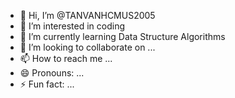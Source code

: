 - 👋 Hi, I’m @TANVANHCMUS2005
- 👀 I’m interested in coding 
- 🌱 I’m currently learning Data Structure Algorithms
- 💞️ I’m looking to collaborate on ...
- 📫 How to reach me ...
- 😄 Pronouns: ...
- ⚡ Fun fact: ...

<!---
TANVANHCMUS2005/TANVANHCMUS2005 is a ✨ special ✨ repository because its `README.md` (this file) appears on your GitHub profile.
You can click the Preview link to take a look at your changes.
--->

